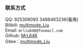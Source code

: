 ### 联系方式

QQ: 925306093 3488463236(备用)  
Bilibili: [multimode_Liu](https://space.bilibili.com/51532949)  
Email: `mrliu646@foxmail.com`     
Github: [MrL646](github.com/MrL646)     
Gitee：[multimode_Liu](gitee.com/mrliu646)
